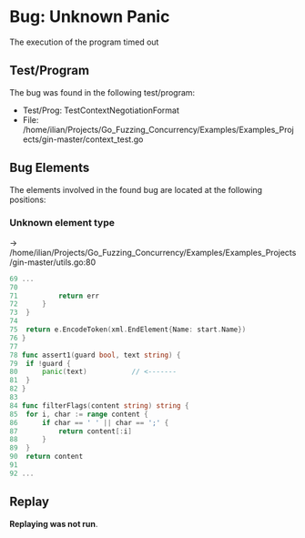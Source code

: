 # Bug: Unknown Panic

The execution of the program timed out

## Test/Program
The bug was found in the following test/program:

- Test/Prog: TestContextNegotiationFormat
- File: /home/ilian/Projects/Go_Fuzzing_Concurrency/Examples/Examples_Projects/gin-master/context_test.go

## Bug Elements
The elements involved in the found bug are located at the following positions:

###  Unknown element type
-> /home/ilian/Projects/Go_Fuzzing_Concurrency/Examples/Examples_Projects/gin-master/utils.go:80
```go
69 ...
70 
71 			return err
72 		}
73 	}
74 
75 	return e.EncodeToken(xml.EndElement{Name: start.Name})
76 }
77 
78 func assert1(guard bool, text string) {
79 	if !guard {
80 		panic(text)           // <-------
81 	}
82 }
83 
84 func filterFlags(content string) string {
85 	for i, char := range content {
86 		if char == ' ' || char == ';' {
87 			return content[:i]
88 		}
89 	}
90 	return content
91 
92 ...
```


## Replay
**Replaying was not run**.

